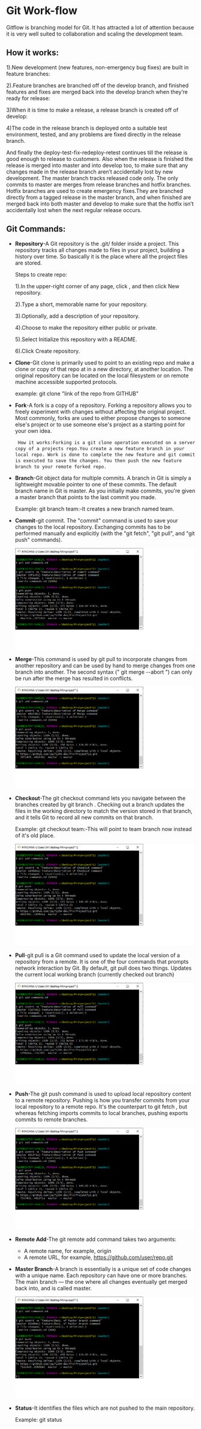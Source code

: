﻿﻿﻿﻿﻿﻿﻿﻿﻿﻿﻿﻿﻿﻿﻿﻿﻿﻿﻿﻿﻿﻿﻿﻿﻿﻿﻿﻿﻿﻿﻿﻿﻿﻿﻿﻿﻿﻿﻿﻿﻿﻿﻿﻿﻿﻿﻿﻿﻿﻿﻿﻿﻿﻿﻿﻿﻿﻿﻿﻿﻿﻿﻿﻿
# Git Work-flow

Gitflow is branching model for Git. It has attracted a lot of attention because it is very well suited to collaboration and scaling the development team.

## How it works:

1).New development (new features, non-emergency bug fixes) are built in feature branches:

2).Feature branches are branched off of the develop branch, and finished features and fixes are merged back into the develop branch when they’re ready for release:

3)When it is time to make a release, a release branch is created off of develop:

4)The code in the release branch is deployed onto a suitable test environment, tested, and any problems are fixed directly in the release branch.

And finally the deploy-test-fix-redeploy-retest continues till the release is good enough to release to customers. Also when the release is finished the release is merged into master and into develop too, to make sure that any changes made in the release branch aren’t accidentally lost by new development.
The master branch tracks released code only. The only commits to master are merges from release branches and hotfix branches. Hotfix branches are used to create emergency fixes.They are branched directly from a tagged release in the master branch, and when finished are merged back into both master and develop to make sure that the hotfix isn’t accidentally lost when the next regular release occurs.

## Git Commands:

* **Repository**-A Git repository is the .git/ folder inside a project. This repository tracks all changes made to files in your project, building a history over time. So basically it is the place where all the project files are stored.

    Steps to create repo:

    1).In the upper-right corner of any page, click , and then click New repository.

    2).Type a short, memorable name for your repository.

    3).Optionally, add a description of your repository.

    4).Choose to make the repository either public or private.

    5).Select Initialize this repository with a README.
   
    6).Click Create repository.

* **Clone**-Git clone is primarily used to point to an existing repo and make a clone or copy of that repo at in a new directory, at another location. The original repository can be located on the local filesystem or on remote machine accessible supported protocols.

    example: git clone "link of the repo from GITHUB"

* **Fork**-A fork is a copy of a repository. Forking a repository allows you to freely experiment with changes without affecting the original project. Most commonly, forks are used to either propose changes to someone else's project or to use someone else's project as a starting point for your own idea.

       How it works:Forking is a git clone operation executed on a server copy of a projects repo.You create a new feature branch in your local repo. Work is done to complete the new feature and git commit is executed to save the changes. You then push the new feature branch to your remote forked repo.

* **Branch**-Git object data for multiple commits. A branch in Git is simply a lightweight movable pointer to one of these commits. The default branch name in Git is master. As you initially make commits, you're given a master branch that points to the last commit you made.

    Example: git branch team:-It creates a new branch named team.

* **Commit**-git commit. The "commit" command is used to save your changes to the local repository. Exchanging commits has to be performed manually and explicitly (with the "git fetch", "git pull", and "git push" commands).

    ![Git Image](Image/Img2.png)

* **Merge**-This command is used by git pull to incorporate changes from another repository and can be used by hand to merge changes from one branch into another. The second syntax (" git merge --abort ") can only be run after the merge has resulted in conflicts.

    ![Git Image](Image/Img3.png)

* **Checkout**-The git checkout command lets you navigate between the branches created by git branch . Checking out a branch updates the files in the working directory to match the version stored in that branch, and it tells Git to record all new commits on that branch.

    Example: git checkout team:-This will point to team branch now instead of it's old place. 

    ![Git Image](Image/Img4.png)

* **Pull**-git pull is a Git command used to update the local version of a repository from a remote. It is one of the four commands that prompts network interaction by Git. By default, git pull does two things. Updates the current local working branch (currently checked out branch)

    ![Git Image](Image/Img5.png)

* **Push**-The git push command is used to upload local repository content to a remote repository. Pushing is how you transfer commits from your local repository to a remote repo. It's the counterpart to git fetch , but whereas fetching imports commits to local branches, pushing exports commits to remote branches.

    ![Git Image](Image/Img6.png)

* **Remote Add**-The git remote add command takes two arguments:

   * A remote name, for example, origin
   * A remote URL, for example, https://github.com/user/repo.git

* **Master Branch**-A branch is essentially is a unique set of code changes with a unique name. Each repository can have one or more branches. The main branch — the one where all changes eventually get merged back into, and is called master.

    ![Git Image](Image/Untitled.png)

* **Status**-It identifies the files which are not pushed to the main repository.

    Example: git status 































































































